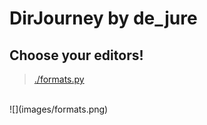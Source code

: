 # DirJourney by de_jure
## Choose your editors!
> [./formats.py](/formats.py)
</br >
![](images/formats.png)
